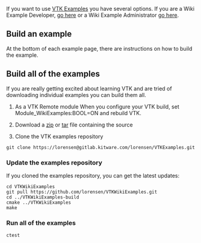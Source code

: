 <p>If you want to use <a href="https://gitlab.kitware.com/lorensen/VTKExamples/wikis/home">VTK Examples</a> you have several options. If you are a Wiki Example Developer, <a href="Instructions/ForDevelopers">go here</a> or a Wiki Example Administrator <a href="Instructions/ForAdministrators">go here</a>.</p>
<h2 id="build-an-example">Build an example</h2>
<p>At the bottom of each example page, there are instructions on how to build the example.</p>
<h2 id="build-all-of-the-examples">Build all of the examples</h2>
<p>If you are really getting excited about learning VTK and are tried of
downloading individual examples you can build them all.</p>
<ol>
<li>
<p>As a VTK Remote module
   When you configure your VTK build, set Module_WikiExamples:BOOL=ON and rebuild VTK.</p>
</li>
<li>
<p>Download a <a href="https://gitlab.kitware.com/lorensen/VTKExamples/repository/archive.zip?ref=master">zip</a>
or <a href="https://gitlab.kitware.com/lorensen/VTKExamples/repository/archive.tar.gz?ref=master">tar</a> file containing the source</p>
</li>
<li>
<p>Clone the VTK examples repository</p>
</li>
</ol>
<p><code>git clone https://lorensen@gitlab.kitware.com/lorensen/VTKExamples.git</code></p>
<h3 id="update-the-examples-repository">Update the examples repository</h3>
<p>If you cloned the examples repository, you can get the latest updates:</p>
<p><code>cd VTKWikiExamples
git pull https://github.com/lorensen/VTKWikiExamples.git
cd ../VTKWikiExamples-build
cmake ../VTKWikiExamples
make</code></p>
<h3 id="run-all-of-the-examples">Run all of the examples</h3>
<p><code>ctest</code></p>